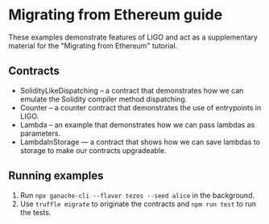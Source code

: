 # Migrating from Ethereum guide

These examples demonstrate features of LIGO and act as a supplementary material for the "Migrating from Ethereum" tutorial.

## Contracts

* SolidityLikeDispatching – a contract that demonstrates how we can emulate the Solidity compiler method dispatching.
* Counter – a counter contract that demonstrates the use of entrypoints in LIGO.
* Lambda – an example that demonstrates how we can pass lambdas as parameters.
* LambdaInStorage — a contract that shows how we can save lambdas to storage to make our contracts upgradeable.

## Running examples

1. Run `npx ganache-cli --flavor tezos --seed alice` in the background.
2. Use `truffle migrate` to originate the contracts and `npm run test` to run the tests.
